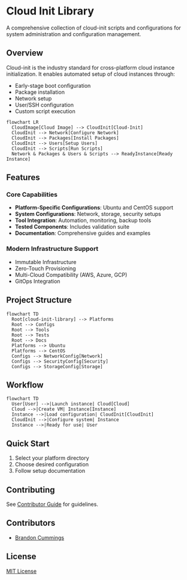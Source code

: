 # Cloud Init Library

A comprehensive collection of cloud-init scripts and configurations for system administration and configuration management.

## Overview

Cloud-init is the industry standard for cross-platform cloud instance initialization. It enables automated setup of cloud instances through:

- Early-stage boot configuration
- Package installation
- Network setup
- User/SSH configuration
- Custom script execution

```mermaid
flowchart LR
  CloudImage[Cloud Image] --> CloudInit[Cloud-Init]
  CloudInit --> Network[Configure Network]
  CloudInit --> Packages[Install Packages]
  CloudInit --> Users[Setup Users]
  CloudInit --> Scripts[Run Scripts]
  Network & Packages & Users & Scripts --> ReadyInstance[Ready Instance]
```

## Features

### Core Capabilities

- **Platform-Specific Configurations**: Ubuntu and CentOS support
- **System Configurations**: Network, storage, security setups
- **Tool Integration**: Automation, monitoring, backup tools
- **Tested Components**: Includes validation suite
- **Documentation**: Comprehensive guides and examples

### Modern Infrastructure Support

- Immutable Infrastructure
- Zero-Touch Provisioning
- Multi-Cloud Compatibility (AWS, Azure, GCP)
- GitOps Integration

## Project Structure

```mermaid
flowchart TD
  Root[cloud-init-library] --> Platforms
  Root --> Configs
  Root --> Tools
  Root --> Tests
  Root --> Docs
  Platforms --> Ubuntu
  Platforms --> CentOS
  Configs --> NetworkConfig[Network]
  Configs --> SecurityConfig[Security]
  Configs --> StorageConfig[Storage]
```

## Workflow

```mermaid
flowchart TD
  User[User] -->|Launch instance| Cloud[Cloud]
  Cloud -->|Create VM| Instance[Instance]
  Instance -->|Load configuration| CloudInit[CloudInit]
  CloudInit -->|Configure system| Instance
  Instance -->|Ready for use| User
```

## Quick Start

1. Select your platform directory
2. Choose desired configuration
3. Follow setup documentation

## Contributing

See [Contributor Guide](docs/contributor-guide.md) for guidelines.

## Contributors

- [Brandon Cummings](https://github.com/rbcmgs)

## License

[MIT License](LICENSE)
